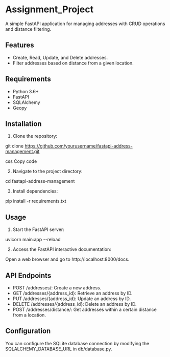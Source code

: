 # Assignment_Project

A simple FastAPI application for managing addresses with CRUD operations and distance filtering.

## Features

- Create, Read, Update, and Delete addresses.
- Filter addresses based on distance from a given location.

## Requirements

- Python 3.6+
- FastAPI
- SQLAlchemy
- Geopy

## Installation

1. Clone the repository:

git clone https://github.com/yourusername/fastapi-address-management.git

css
Copy code

2. Navigate to the project directory:

cd fastapi-address-management



3. Install dependencies:

pip install -r requirements.txt



## Usage

1. Start the FastAPI server:

uvicorn main:app --reload



2. Access the FastAPI interactive documentation:

Open a web browser and go to http://localhost:8000/docs.

## API Endpoints

- POST /addresses/: Create a new address.
- GET /addresses/{address_id}: Retrieve an address by ID.
- PUT /addresses/{address_id}: Update an address by ID.
- DELETE /addresses/{address_id}: Delete an address by ID.
- POST /addresses/distance/: Get addresses within a certain distance from a location.

## Configuration

You can configure the SQLite database connection by modifying the SQLALCHEMY_DATABASE_URL in db/database.py.
